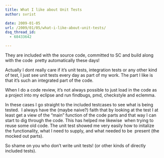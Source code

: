 ```yaml
---
title: What I like about Unit Tests
author: svrist

date: 2009-01-05
url: /2009/01/05/what-i-like-about-unit-tests/
dsq_thread_id:
  - 68433642

---
```

They are included with the source code, committed to SC and build along with the code  pretty automatically these days!

Actually I dont really care if it&#8217;s unit tests, integration tests or any other kind of test, I just see unit tests every day as part of my work. The part I like is that it&#8217;s such an integrated part of the code.

When I do a code review, it&#8217;s not always possible to just load in the code as a project into my eclipse and run findbugs, pmd, checkstyle and eclemma.

In these cases I go straight to the included testcases to see what is being tested.  I always have the (maybe naive?) faith that by looking at the test I at least get a view of the &#8220;main&#8221; function of the code parts and that way I can start to dig through the code. This has helped me likewise  when trying to reuse some old code. The unit test showed me very easily how to initalize the functionality, what I need to supply, and what needed to be  present (the mocked out parts). 

So shame on you who don&#8217;t write unit tests! (or other kinds of directly included tests).